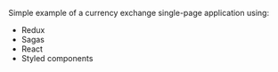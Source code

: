 Simple example of a currency exchange single-page application using:
- Redux
- Sagas
- React
- Styled components


